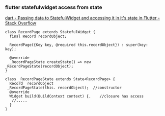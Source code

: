 ###  flutter statefulwidget access from state


[dart - Passing data to StatefulWidget and accessing it in it's state in Flutter - Stack Overflow](https://stackoverflow.com/questions/50287995/passing-data-to-statefulwidget-and-accessing-it-in-its-state-in-flutter "dart - Passing data to StatefulWidget and accessing it in it's state in Flutter - Stack Overflow")


 

```
class RecordPage extends StatefulWidget {
  final Record recordObject;

  RecordPage({Key key, @required this.recordObject}) : super(key: key);

  @override
  _RecordPageState createState() => new _RecordPageState(recordObject);
}

class _RecordPageState extends State<RecordPage> {
  Record  recordObject
 _RecordPageState(this. recordObject);  //constructor
  @override
  Widget build(BuildContext context) {.    //closure has access
   //.....
  }
}
```
